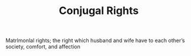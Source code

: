 ---
title: Conjugal Rights
letter: C
permalink: "/definitions/bld-conjugal-rights.html"
body: Matrlmonlal rights; the right which husband and wife have to each other’s society,
  comfort, and affection
published_at: '2018-07-07'
source: Black's Law Dictionary 2nd Ed (1910)
layout: post
---